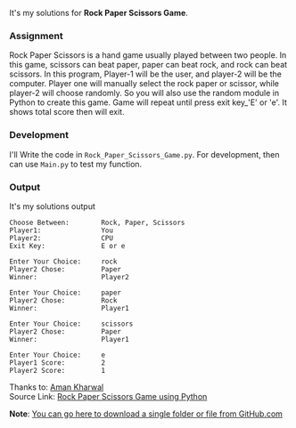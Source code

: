 It's my solutions for **Rock Paper Scissors Game**.

### Assignment
Rock Paper Scissors is a hand game usually played between two people. In this game, scissors can beat paper, paper can beat rock, and rock can beat scissors.
In this program, Player-1 will be the user, and player-2 will be the computer. Player one will manually select the rock paper or scissor, while player-2 will choose randomly. So you will also use the random module in Python to create this game.
Game will repeat until press exit key_'E' or 'e'. It shows total score then will exit.

### Development
I'll Write the code in `Rock_Paper_Scissors_Game.py`. For development, then can use `Main.py` to test my function.

### Output
It's my solutions output
```
Choose Between:        Rock, Paper, Scissors
Player1:               You
Player2:               CPU
Exit Key:              E or e

Enter Your Choice:     rock
Player2 Chose:         Paper
Winner:                Player2

Enter Your Choice:     paper
Player2 Chose:         Rock
Winner:                Player1

Enter Your Choice:     scissors
Player2 Chose:         Paper
Winner:                Player1

Enter Your Choice:     e
Player1 Score:         2
Player2 Score:         1
```

Thanks to: [Aman Kharwal](https://thecleverprogrammer.com/about)  
Source Link:  [Rock Paper Scissors Game using Python](https://thecleverprogrammer.com/2022/05/12/rock-paper-scissors-game-using-python/)

**Note**: [You can go here to download a single folder or file from GitHub.com](https://minhaskamal.github.io/DownGit/#/home)
